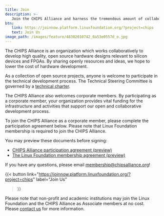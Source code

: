 ```yaml
---
title: Join
description: >-
   Join the CHIPS Alliance and harness the tremendous amount of collaborative energy in open source hardware development.
btn:
   link: https://joinnow.platform.linuxfoundation.org/?project=chips
   text: Join Us
image_path: /images/feature/48302010742_0a53e0557d_o.jpg
---
```

The CHIPS Alliance is an organization which works collaboratively to develop high quality, open source hardware designs relevant to silicon devices and FPGAs.  By sharing openly resources and ideas, we hope to lower the cost of hardware development.

As a collection of open source projects, anyone is welcome to participate in the technical development process. The Technical Steering Committee is governed by a [technical charter](https://technical-charter.chipsalliance.org/).

The CHIPS Alliance also welcomes corporate members.  By participating as a corporate member, your organization provides vital funding for the infrastructure and activities that support our open and collaborative development process.

To join the CHIPS Alliance as a corporate member, please complete the participation agreement below.  Please note that Linux Foundation membership is required to join the CHIPS Alliance.

You may preview these documents before signing:

- [CHIPS Alliance participation agreement (preview)](https://participation-agreement.chipsalliance.org/)
- [The Linux Foundation membership agreement (preview)](https://cdn.platform.linuxfoundation.org/agreements/chips.pdf)

If you have any questions, please email membership@chipsalliance.org!

{{< button
link="https://joinnow.platform.linuxfoundation.org/?project=chips"
label="Join Us"
>}}

Please note that non-profit and academic institutions may join the Linux Foundation and the CHIPS Alliance as Associate members at no cost.  Please [contact us](/about/contact/) for more information.